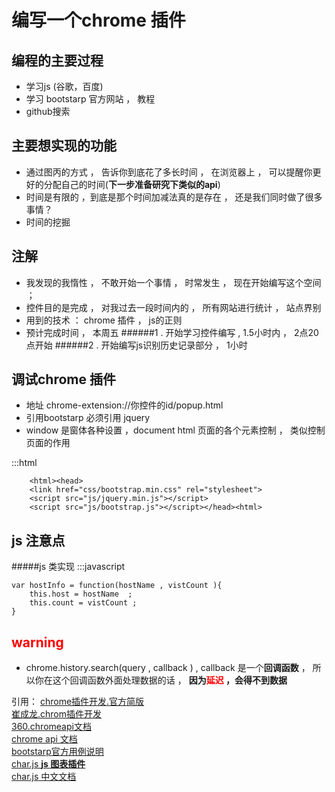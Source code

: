

编写一个chrome 插件 
================================

编程的主要过程
-----------------------
+   学习js (谷歌，百度)
+   学习 bootstarp 官方网站 ， 教程
+   github搜索  



主要想实现的功能  
-------------------------------
+  通过图丙的方式 ， 告诉你到底花了多长时间 ， 在浏览器上 ， 可以提醒你更好的分配自己的时间(**下一步准备研究下类似的api**)
+  时间是有限的 ，到底是那个时间加减法真的是存在 ， 还是我们同时做了很多事情？
+  时间的挖掘






注解  
------------------------
+  我发现的我惰性 ， 不敢开始一个事情 ， 时常发生 ， 现在开始编写这个空间 ；
+  控件目的是完成 ， 对我过去一段时间内的 ， 所有网站进行统计 ， 站点界别
+  用到的技术 ： chrome 插件 ， js的正则  
+  预计完成时间 ， 本周五
######1 . 开始学习控件编写 , 1.5小时内 ， 2点20点开始
######2 . 开始编写js识别历史记录部分 ， 1小时 



调试chrome 插件
-------------------
+  地址 chrome-extension://你控件的id/popup.html 
+  引用bootstarp 必须引用 jquery
+  window 是窗体各种设置 ，document html 页面的各个元素控制 ， 类似控制页面的作用  


:::html   
     
        <html><head>
        <link href="css/bootstrap.min.css" rel="stylesheet">
        <script src="js/jquery.min.js"></script>
        <script src="js/bootstrap.js"></script></head><html>

js 注意点
---------------------
#####js 类实现
:::javascript      
      
    var hostInfo = function(hostName , vistCount ){
        this.host = hostName  ;
        this.count = vistCount ;
    }
<font color="red">warning</font>
-------------
+   chrome.history.search(query , callback ) , callback 是一个**回调函数** ， 所以你在这个回调函数外面处理数据的话 ， **因为<font color="red">延迟 </font>，会得不到数据**

引用：
<a href="http://chrome.liuyixi.com/overview.html">chrome插件开发.官方简版</a>   
<a href="http://blog.csdn.net/xiaoxian8023/article/details/24457767">崔成龙.chrom插件开发</a>  
<a href="http://open.chrome.360.cn/html/dev_history.html">360.chromeapi文档</a>  
<a href="http://chrome.liuyixi.com/history.html#type-HistoryItem">chrome api 文档</a>    
<a href="http://v3.bootcss.com/css/#code">bootstarp官方用例说明</a>  
<a href="https://github.com/nnnick/Chart.js">char.js **js 图表插件**</a>   
<a href="http://www.bootcss.com/p/chart.js/docs/">char.js 中文文档</a>    